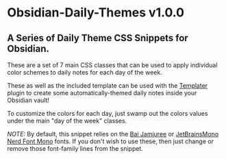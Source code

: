 # Obsidian-Daily-Themes v1.0.0
## A Series of Daily Theme CSS Snippets for Obsidian.

These are a set of 7 main CSS classes that can be used to apply individual color
schemes to daily notes for each day of the week.

These as well as the included template can be used with the [Templater](https://github.com/SilentVoid13/Templater) plugin to create some automatically-themed daily notes inside your Obsidian vault!

To customize the colors for each day, just swamp out the colors values under
the main "day of the week" classes.

*NOTE:* By default, this snippet relies on the [Bai Jamjuree](https://fonts.google.com/specimen/Bai+Jamjuree) or
[JetBrainsMono Nerd Font Mono](https://www.jetbrains.com/lp/mono/) fonts. If you don't wish to use these, then just
change or remove those font-family lines from the snippet.
